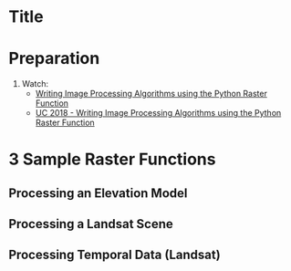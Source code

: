 # Title

# Preparation
1. Watch:
    - [Writing Image Processing Algorithms using the Python Raster Function](https://www.esri.com/videos/watch?videoid=OgwnKRrVHN0)
    - [UC 2018 - Writing Image Processing Algorithms using the Python Raster Function](https://www.esri.com/videos/watch?videoid=FenT61l-xyQ&title=writing-image-processing-algorithms-using-the-python-raster-function)

# 3 Sample Raster Functions
## Processing an Elevation Model

## Processing a Landsat Scene

## Processing Temporal Data (Landsat)
